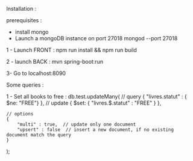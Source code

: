 Installation :

prerequisites :
 - install mongo
 - Launch a mongoDB instance on port 27018
mongod --port 27018

1 - Launch FRONT : npm run install && npm run build

2 - launch BACK : mvn spring-boot:run

3- Go to localhost:8090

Some queries :

1 - Set all books to free :
db.test.updateMany(
    // query
    {
        "livres.statut" : { $ne: "FREE"}
    },
    // update
    {
        $set: {
           "livres.$.statut" : "FREE"
        }
    },

    // options
    {
        "multi" : true,  // update only one document
        "upsert" : false  // insert a new document, if no existing document match the query
    }
);
